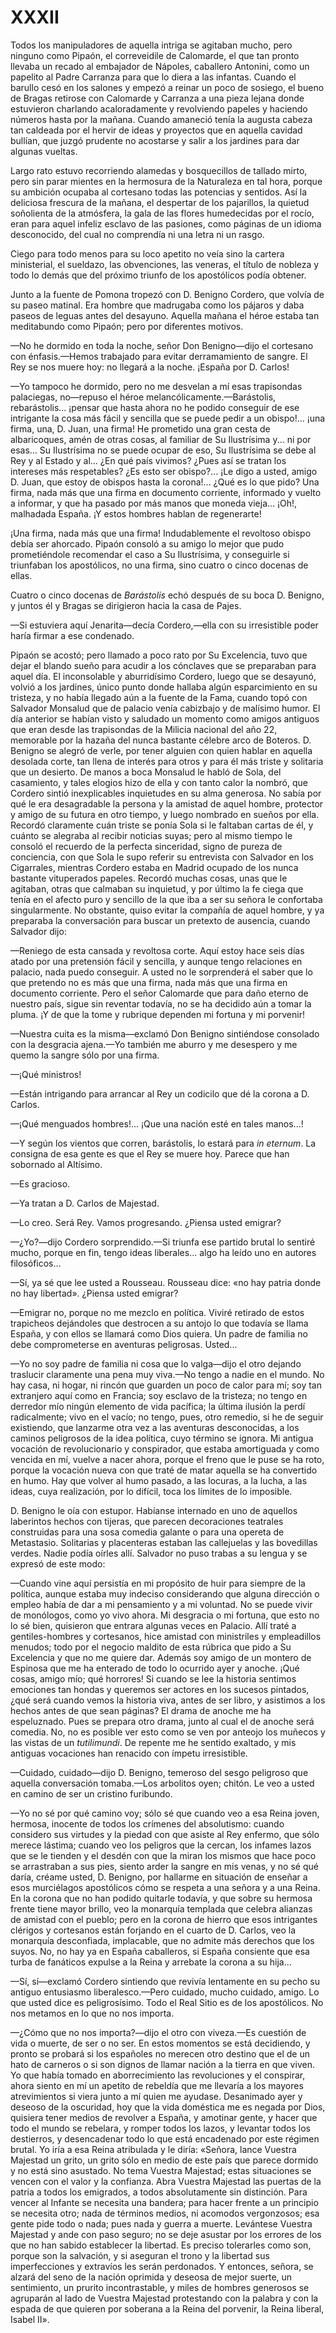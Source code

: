 # XXXII

Todos los manipuladores de aquella intriga se agitaban mucho, pero ninguno como
Pipaón, el correveidile de Calomarde, el que tan pronto llevaba un recado al
embajador de Nápoles, caballero Antonini, como un papelito al Padre Carranza
para que lo diera a las infantas. Cuando el barullo cesó en los salones
y empezó a reinar un poco de sosiego, el bueno de Bragas retirose con Calomarde
y Carranza a una pieza lejana donde estuvieron charlando acaloradamente
y revolviendo papeles y haciendo números hasta por la mañana. Cuando amaneció
tenía la augusta cabeza tan caldeada por el hervir de ideas y proyectos que en
aquella cavidad bullían, que juzgó prudente no acostarse y salir a los jardines
para dar algunas vueltas. 

Largo rato estuvo recorriendo alamedas y bosquecillos de tallado mirto, pero
sin parar mientes en la hermosura de la Naturaleza en tal hora, porque su
ambición ocupaba al cortesano todas las potencias y sentidos. Así la deliciosa
frescura de la mañana, el despertar de los pajarillos, la quietud soñolienta de
la atmósfera, la gala de las flores humedecidas por el rocío, eran para aquel
infeliz esclavo de las pasiones, como páginas de un idioma desconocido, del
cual no comprendía ni una letra ni un rasgo. 

Ciego para todo menos para su loco apetito no veía sino la cartera ministerial,
el sueldazo, las obvenciones, las veneras, el título de nobleza y todo lo demás
que del próximo triunfo de los apostólicos podía obtener.

Junto a la fuente de Pomona tropezó con D. Benigno Cordero, que volvía de su
paseo matinal. Era hombre que madrugaba como los pájaros y daba paseos de
leguas antes del desayuno. Aquella mañana el héroe estaba tan meditabundo como
Pipaón; pero por diferentes motivos.

—No he dormido en toda la noche, señor Don Benigno—dijo el cortesano con
énfasis.—Hemos trabajado para evitar derramamiento de sangre. El Rey se nos
muere hoy: no llegará a la noche. ¡España por D. Carlos!

—Yo tampoco he dormido, pero no me desvelan a mí esas trapisondas palaciegas,
no—repuso el héroe melancólicamente.—Barástolis, rebarástolis... ¡pensar que
hasta ahora no he podido conseguir de ese intrigante la cosa más fácil
y sencilla que se puede pedir a un obispo!... ¡una firma, una, D. Juan, una
firma! He prometido una gran cesta de albaricoques, amén de otras cosas, al
familiar de Su Ilustrísima y... ni por esas... Su Ilustrísima no se puede
ocupar de eso, Su Ilustrísima se debe al Rey y al Estado y al... ¿En qué país
vivimos? ¿Pues así se tratan los intereses más respetables? ¿Es esto ser
obispo?... ¡Le digo a usted, amigo D. Juan, que estoy de obispos hasta la
corona!... ¿Qué es lo que pido? Una firma, nada más que una firma en documento
corriente, informado y vuelto a informar, y que ha pasado por más manos que
moneda vieja... ¡Oh!, malhadada España. ¡Y estos hombres hablan de regenerarte!

¡Una firma, nada más que una firma! Indudablemente el revoltoso obispo debía
ser ahorcado. Pipaón consoló a su amigo lo mejor que pudo prometiéndole
recomendar el caso a Su Ilustrísima, y conseguirle si triunfaban los
apostólicos, no una firma, sino cuatro o cinco docenas de ellas.

Cuatro o cinco docenas de *Barástolis* echó después de su boca D. Benigno,
y juntos él y Bragas se dirigieron hacia la casa de Pajes.

—Si estuviera aquí Jenarita—decía Cordero,—ella con su irresistible poder haría
firmar a ese condenado.

Pipaón se acostó; pero llamado a poco rato por Su Excelencia, tuvo que dejar el
blando sueño para acudir a los cónclaves que se preparaban para aquel día. El
inconsolable y aburridísimo Cordero, luego que se desayunó, volvió a los
jardines, único punto donde hallaba algún esparcimiento en su tristeza, y no
había llegado aún a la fuente de la Fama, cuando topó con Salvador Monsalud que
de palacio venía cabizbajo y de malísimo humor. El día anterior se habían visto
y saludado un momento como amigos antiguos que eran desde las trapisondas de la
Milicia nacional del año 22, memorable por la hazaña del nunca bastante célebre
arco de Boteros. D. Benigno se alegró de verle, por tener alguien con quien
hablar en aquella desolada corte, tan llena de interés para otros y para él más
triste y solitaria que un desierto. De manos a boca Monsalud le habló de Sola,
del casamiento, y tales elogios hizo de ella y con tanto calor la nombró, que
Cordero sintió inexplicables inquietudes en su alma generosa. No sabía por qué
le era desagradable la persona y la amistad de aquel hombre, protector y amigo
de su futura en otro tiempo, y luego nombrado en sueños por ella. Recordó
claramente cuán triste se ponía Sola si le faltaban cartas de él, y cuánto se
alegraba al recibir noticias suyas; pero al mismo tiempo le consoló el recuerdo
de la perfecta sinceridad, signo de pureza de conciencia, con que Sola le supo
referir su entrevista con Salvador en los Cigarrales, mientras Cordero estaba
en Madrid ocupado de los nunca bastante vituperados papeles. Recordó muchas
cosas, unas que le agitaban, otras que calmaban su inquietud, y por último la
fe ciega que tenía en el afecto puro y sencillo de la que iba a ser su señora
le confortaba singularmente. No obstante, quiso evitar la compañía de aquel
hombre, y ya preparaba la conversación para buscar un pretexto de ausencia,
cuando Salvador dijo:

—Reniego de esta cansada y revoltosa corte. Aquí estoy hace seis días atado por
una pretensión fácil y sencilla, y aunque tengo relaciones en palacio, nada
puedo conseguir. A usted no le sorprenderá el saber que lo que pretendo no es
más que una firma, nada más que una firma en documento corriente. Pero el señor
Calomarde que para daño eterno de nuestro país, sigue sin reventar todavía, no
se ha decidido aún a tomar la pluma. ¡Y de que la tome y rubrique dependen mi
fortuna y mi porvenir!

—Nuestra cuita es la misma—exclamó Don Benigno sintiéndose consolado con la
desgracia ajena.—Yo también me aburro y me desespero y me quemo la sangre sólo
por una firma.

—¡Qué ministros!

—Están intrigando para arrancar al Rey un codicilo que dé la corona a D.
Carlos.

—¡Qué menguados hombres!... ¡Que una nación esté en tales manos...!

—Y según los vientos que corren, barástolis, lo estará para *in eternum*. La
consigna de esa gente es que el Rey se muere hoy. Parece que han sobornado al
Altísimo.

—Es gracioso.

—Ya tratan a D. Carlos de Majestad.

—Lo creo. Será Rey. Vamos progresando. ¿Piensa usted emigrar?

—¿Yo?—dijo Cordero sorprendido.—Si triunfa ese partido brutal lo sentiré
mucho, porque en fin, tengo ideas liberales... algo ha leído uno en autores
filosóficos...

—Sí, ya sé que lee usted a Rousseau. Rousseau dice: «no hay patria donde no hay
libertad». ¿Piensa usted emigrar?

—Emigrar no, porque no me mezclo en política. Viviré retirado de estos
trapicheos dejándoles que destrocen a su antojo lo que todavía se llama España,
y con ellos se llamará como Dios quiera. Un padre de familia no debe
comprometerse en aventuras peligrosas. Usted...

—Yo no soy padre de familia ni cosa que lo valga—dijo el otro dejando traslucir
claramente una pena muy viva.—No tengo a nadie en el mundo. No hay casa, ni
hogar, ni rincón que guarden un poco de calor para mí; soy tan extranjero aquí
como en Francia; soy esclavo de la tristeza; no tengo en derredor mío ningún
elemento de vida pacífica; la última ilusión la perdí radicalmente; vivo en el
vacío; no tengo, pues, otro remedio, si he de seguir existiendo, que lanzarme
otra vez a las aventuras desconocidas, a los caminos peligrosos de la idea
política, cuyo término se ignora. Mi antigua vocación de revolucionario
y conspirador, que estaba amortiguada y como vencida en mí, vuelve a nacer
ahora, porque el freno que le puse se ha roto, porque la vocación nueva con que
traté de matar aquella se ha convertido en humo. Hay que volver al humo pasado,
a las locuras, a la lucha, a las ideas, cuya realización, por lo difícil, toca
los límites de lo imposible.

D. Benigno le oía con estupor. Habíanse internado en uno de aquellos laberintos
hechos con tijeras, que parecen decoraciones teatrales construidas para una
sosa comedia galante o para una opereta de Metastasio. Solitarias y placenteras
estaban las callejuelas y las bovedillas verdes. Nadie podía oírles allí.
Salvador no puso trabas a su lengua y se expresó de este modo:

—Cuando vine aquí persistía en mi propósito de huir para siempre de la
política, aunque estaba muy indeciso considerando que alguna dirección o empleo
había de dar a mi pensamiento y a mi voluntad. No se puede vivir de monólogos,
como yo vivo ahora. Mi desgracia o mi fortuna, que esto no lo sé bien,
quisieron que entrara algunas veces en Palacio. Allí traté a gentiles-hombres
y cortesanos, hice amistad con ministriles y empleadillos menudos; todo por el
negocio maldito de esta rúbrica que pido a Su Excelencia y que no me quiere
dar. Además soy amigo de un montero de Espinosa que me ha enterado de todo lo
ocurrido ayer y anoche. ¡Qué cosas, amigo mío; qué horrores! Si cuando se lee
la historia sentimos emociones tan hondas y queremos ser actores en los sucesos
pintados, ¿qué será cuando vemos la historia viva, antes de ser libro,
y asistimos a los hechos antes de que sean páginas? El drama de anoche me ha
espeluznado. Pues se prepara otro drama, junto al cual el de anoche será
comedia. No, no es posible ver esto como se ven por anteojo los muñecos y las
vistas de un *tutilimundi*. De repente me he sentido exaltado, y mis antiguas
vocaciones han renacido con ímpetu irresistible.

—Cuidado, cuidado—dijo D. Benigno, temeroso del sesgo peligroso que aquella
conversación tomaba.—Los arbolitos oyen; chitón. Le veo a usted en camino de
ser un cristino furibundo.

—Yo no sé por qué camino voy; sólo sé que cuando veo a esa Reina joven,
hermosa, inocente de todos los crímenes del absolutismo: cuando considero sus
virtudes y la piedad con que asiste al Rey enfermo, que sólo merece lástima;
cuando veo los peligros que la cercan, los infames lazos que se le tienden y el
desdén con que la miran los mismos que hace poco se arrastraban a sus pies,
siento arder la sangre en mis venas, y no sé qué daría, créame usted, D.
Benigno, por hallarme en situación de enseñar a esos murciélagos apostólicos
cómo se respeta a una señora y a una Reina. En la corona que no han podido
quitarle todavía, y que sobre su hermosa frente tiene mayor brillo, veo la
monarquía templada que celebra alianzas de amistad con el pueblo; pero en la
corona de hierro que esos intrigantes clérigos y cortesanos están forjando en
el cuarto de D. Carlos, veo la monarquía desconfiada, implacable, que no admite
más derechos que los suyos. No, no hay ya en España caballeros, si España
consiente que esa turba de fanáticos expulse a la Reina y arrebate la corona
a su hija...

—Sí, sí—exclamó Cordero sintiendo que revivía lentamente en su pecho su antiguo
entusiasmo liberalesco.—Pero cuidado, mucho cuidado, amigo. Lo que usted dice
es peligrosísimo. Todo el Real Sitio es de los apostólicos. No nos metamos en
lo que no nos importa.

—¿Cómo que no nos importa?—dijo el otro con viveza.—Es cuestión de vida
o muerte, de ser o no ser. En estos momentos se está decidiendo, y pronto se
probará si los españoles no merecen otro destino que el de un hato de carneros
o si son dignos de llamar nación a la tierra en que viven. Yo que había tomado
en aborrecimiento las revoluciones y el conspirar, ahora siento en mí un
apetito de rebeldía que me llevaría a los mayores atrevimientos si viera junto
a mí quien me ayudase. Desanimado ayer y deseoso de la oscuridad, hoy que la
vida doméstica me es negada por Dios, quisiera tener medios de revolver
a España, y amotinar gente, y hacer que todo el mundo se rebelara, y romper
todos los lazos, y levantar todos los destierros, y desencadenar todo lo que
está encadenado por este régimen brutal. Yo iría a esa Reina atribulada y le
diría: «Señora, lance Vuestra Majestad un grito, un grito sólo en medio de este
país que parece dormido y no está sino asustado. No tema Vuestra Majestad;
estas situaciones se vencen con el valor y la confianza. Abra Vuestra Majestad
las puertas de la patria a todos los emigrados, a todos absolutamente sin
distinción. Para vencer al Infante se necesita una bandera; para hacer frente
a un principio se necesita otro; nada de términos medios, ni acomodos
vergonzosos; esa gente pide todo o nada; pues nada y guerra a muerte. Levántese
Vuestra Majestad y ande con paso seguro; no se deje asustar por los errores de
los que no han sabido establecer la libertad. Es preciso tolerarles como son,
porque son la salvación, y si aseguran el trono y la libertad sus
imperfecciones y extravíos les serán perdonados. Y entonces, señora, se alzará
del seno de la nación oprimida y deseosa de mejor suerte, un sentimiento, un
prurito incontrastable, y miles de hombres generosos se agruparán al lado de
Vuestra Majestad protestando con la palabra y con la espada de que quieren por
soberana a la Reina del porvenir, la Reina liberal, Isabel II». 
